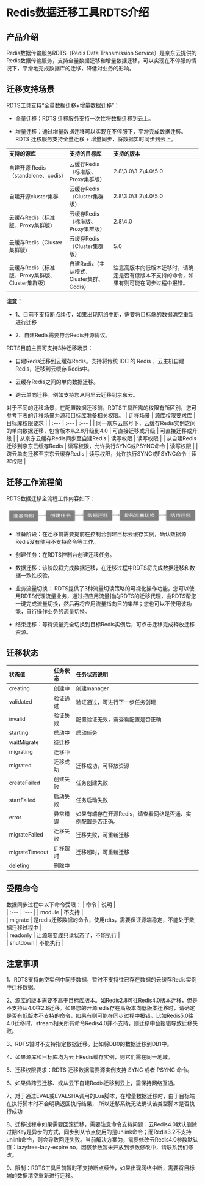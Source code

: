 # Redis数据迁移工具RDTS介绍

## 产品介绍

Redis数据传输服务RDTS（Redis Data Transmission Service）是京东云提供的Redis数据传输服务，支持全量数据迁移和增量数据迁移，可以实现在不停服的情况下，平滑地完成数据库的迁移，降低对业务的影响。

## 迁移支持场景

RDTS工具支持“全量数据迁移+增量数据迁移”：

-   全量迁移：RDTS 迁移服务支持一次性将数据迁移到云上。

-   增量迁移：通过增量数据迁移可以实现在不停服下，平滑完成数据迁移。RDTS 迁移服务支持全量迁移 + 增量同步，将数据实时同步到云上。

| 支持的源库 |  支持的目标库  |    支持的版本  | 
| :--- | :---  |  :---  | 
| 自建开源 Redis（standalone、codis）| 云缓存Redis（标准版、Proxy集群版）   |  2.8\3.0\3.2\4.0\5.0  | 
| 自建开源cluster集群                | 云缓存Redis（Cluster集群版）        |  2.8\3.0\3.2\4.0\5.0   | 
| 云缓存Redis（标准版、Proxy集群版）  |  云缓存Redis（标准版、Proxy集群版）  | 2.8\4.0  | 
| 云缓存Redis（Cluster集群版）       |  云缓存Redis（Cluster集群版）       | 5.0  | 
| 云缓存Redis（标准版、Proxy集群版、Cluster集群版） | 自建Redis（主从模式、Cluster集群、Codis）   | 注意高版本向低版本迁移时，请确定是否有低版本不支持的命令，如果有则可能在同步过程中报错。 | 


**注意：**

-   1、目前不支持断点续传，如果出现网络中断，需要将目标端的数据清空重新进行迁移

-   2、自建Redis需要符合Redis开源协议。

RDTS目前主要可支持3种迁移场景：

-   自建Redis迁移到云缓存Redis。支持将传统 IDC 的 Redis 、云主机自建Redis，迁移到云缓存 Redis中。

-   云缓存Redis之间的单向数据迁移。

-   跨云单向迁移。例如支持您从阿里云迁移到京东云。

对于不同的迁移场景，在配置数据迁移前，RDTS工具所需的权限有所区别，您可参考下表的迁移场景为源和目标库准备相关权限。
| 迁移场景 |  源库权限要求库  |    目标库权限要求  | 
| :--- | :---  |  :---  | 
| 同一京东云账号下，云缓存Redis实例之间的单向数据迁移，包含版本从2.8升级到4.0  | 可直接迁移或升级  |  可直接迁移或升级 | 
| 从京东云缓存Redis同步至自建Redis | 读写权限  | 读写权限 | 
| 从自建Redis迁移到京东云缓存Redis | 读写权限，允许执行SYNC或PSYNC命令 | 读写权限  | 
| 跨云单向迁移至京东云缓存Redis  | 读写权限，允许执行SYNC或PSYNC命令 |  读写权限  | 

## 迁移工作流程简

RDTS数据迁移全流程工作内容如下： 

![](../../../../image/Redis/Data-Migration-1.png)

-   准备阶段：在迁移前需要提前在控制台创建目标云缓存实例，确认数据源Redis没有使用不支持命令等工作。

-   创建任务：在RDTS控制台创建迁移任务。

-   数据迁移：该阶段将完成数据迁移，在迁移过程中RDTS将完成数据迁移和数据一致性校验。

-   业务流量切换： RDTS提供了3种流量切读策略的可视化操作功能，您可以使用RDTS代理流量业务，通过把应用流量指向RDTS的迁移代理，由RDTS帮您一键完成流量切换，然后再将应用流量指向目的集群；您也可以不使用该功能，自行操作业务的流量切换。

-   结束迁移：等待流量完全切换到目标Redis实例后，可点击迁移完成释放迁移资源。

## 迁移状态
|  状态值 |  任务状态   |    任务状态说明  | 
| :--- | :---  |  :---  | 
|  creating	   |   创建中	   |   创建manager   |   
|  validated   |   	验证通过  |   	验证通过，可进行下一步任务创建   |   
|  invalid	   |   验证失败   |   	配置验证无效，需查看配置是否正确   |   
|  starting	   |   启动中	   |   启动任务   |   
|  waitMigrate |   	待迁移	   |      |   
|  migrating   |   	迁移中    |    	   |   
|  migrated	   |   迁移成功	  |   迁移成功，可释放资源   |   
|  createFailed   | 创建失败  |   任务创建失败   |   
|  startFailed    |启动失败	  |   任务启动失败   |   
|  error	     |   异常错误	  |   如果有端存在开源Redis，请查看网络是否通、实例配置是否正确。   |   
|  migrateFailed  |迁移失败   |   	迁移失败，可重新迁移   |   
|  migrateTimeout |迁移超时   |   	迁移超时，可重新迁移   |   
|  deleting	   |   删除中	   |      |   

## 受限命令
数据同步过程中以下命令受限：
|  命令   |  说明   |  
| :--- | :---  |
|  module	   |  不支持   |  
|  migrate   |  	是redis迁移数据的命令，使用rdts，需要保证源端稳定，不能处于数据迁移过程中     |  
|  readonly  |    	让源端变成只读状态了，不能执行    |  
|  shutdown  |   	不能执行   |  


##  注意事项

1、RDTS支持向空实例中同步数据，暂时不支持往已存在数据的云缓存Redis实例中迁移数据。

2、源库的版本需要不高于目标库版本。如Redis2.8可往Redis4.0版本迁移，但是不支持从4.0往2.8迁移。如果您的开源redis存在高版本向低版本迁移时，请确定是否有低版本不支持的命令，如果有则可能在同步过程中报错。比如Redis5.0往4.0迁移时，stream相关所有命令Redis4.0并不支持，则迁移中会报错导致迁移失败。

3、RDTS暂时不支持指定数据迁移。比如将DB0的数据迁移到DB1中。

4、如果源库和目标库均为云上Redis缓存实例，则它们需在同一地域。

5、迁移权限要求：RDTS 迁移数据需要源实例支持 SYNC 或者 PSYNC 命令。

6、如果做跨云迁移、或从云下自建Redis迁移到云上，需保持网络互通。

7、对于通过EVAL或EVALSHA调用的Lua脚本，在增量数据迁移时，由于目标端在执行脚本时不会明确返回执行结果， 所以迁移系统无法确认该类型脚本是否执行成功

8、迁移过程中如果需要回滚迁移，需要注意命令支持问题：云Redis4.0默认删除过期Key是异步的方式，同步到从节点使用的是unlink命令；而Redis3.2不支持unlink命令，则会导致回迁失败。当前解决方案为，需要修改云Redis4.0参数默认值：lazyfree-lazy-expire no，因该参数暂未开放到参数修改中，请联系我们修改。

9、限制：RDTS工具目前暂时不支持断点续传，如果出现网络中断，需要将目标端的数据清空重新进行迁移。

